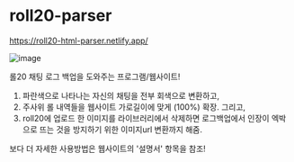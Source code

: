 # roll20-parser

https://roll20-html-parser.netlify.app/

![image](https://user-images.githubusercontent.com/63764801/133686872-e5a7f5cf-ce9a-4d2c-a577-fa15f55c9445.png)



롤20 채팅 로그 백업을 도와주는 프로그램/웹사이트!

1) 파란색으로 나타나는 자신의 채팅을 전부 회색으로 변환하고, 
2) 주사위 롤 내역들을 웹사이트 가로길이에 맞게 (100%) 확장. 그리고,
3) roll20에 업로드 한 이미지를 라이브러리에서 삭제하면 로그백업에서 인장이 엑박으로 뜨는 것을 방지하기 위한 이미지url 변환까지 해줌.

보다 더 자세한 사용방법은 웹사이트의 '설명서' 항목을 참조!
